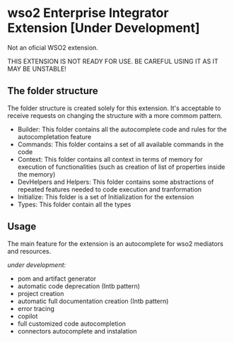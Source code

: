 # wso2 Enterprise Integrator Extension [Under Development]
Not an oficial WSO2 extension. 
 
THIS EXTENSION IS NOT READY FOR USE. BE CAREFUL USING IT AS IT MAY BE UNSTABLE!

## The folder structure

The folder structure is created solely for this extension. It's acceptable to receive requests on changing the structure with a more commom pattern.
- Builder:
   This folder contains all the autocomplete code and rules for the autocompletation feature
- Commands:
   This folder contains a set of all available commands in the code
- Context:
  This folder contains all context in terms of memory for execution of functionalities (such as creation of list of properties inside the memory)
- DevHelpers and Helpers:
  This folder contains some abstractions of repeated features needed to code execution and tranformation
- Initialize:
  This folder is a set of Initialization for the extension
- Types:
  This folder contain all the types

## Usage

The main feature for the extension is an autocomplete for wso2 mediators and resources. 

*under development:*
- pom and artifact generator 
- automatic code deprecation (Intb pattern)
- project creation
- automatic full documentation creation (Intb pattern)
- error tracing
- copilot
- full customized code autocompletion
- connectors autocomplete and instalation

